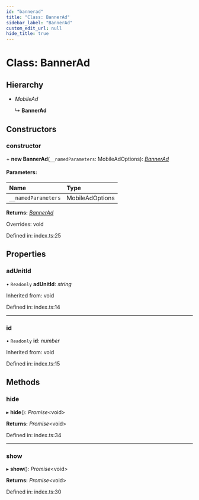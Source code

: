 ```yaml
---
id: "bannerad"
title: "Class: BannerAd"
sidebar_label: "BannerAd"
custom_edit_url: null
hide_title: true
---
```


# Class: BannerAd

## Hierarchy

* *MobileAd*

  ↳ **BannerAd**

## Constructors

### constructor

\+ **new BannerAd**(`__namedParameters`: MobileAdOptions): [*BannerAd*](bannerad.md)

#### Parameters:

Name | Type |
:------ | :------ |
`__namedParameters` | MobileAdOptions |

**Returns:** [*BannerAd*](bannerad.md)

Overrides: void

Defined in: index.ts:25

## Properties

### adUnitId

• `Readonly` **adUnitId**: *string*

Inherited from: void

Defined in: index.ts:14

___

### id

• `Readonly` **id**: *number*

Inherited from: void

Defined in: index.ts:15

## Methods

### hide

▸ **hide**(): *Promise*<void\>

**Returns:** *Promise*<void\>

Defined in: index.ts:34

___

### show

▸ **show**(): *Promise*<void\>

**Returns:** *Promise*<void\>

Defined in: index.ts:30
